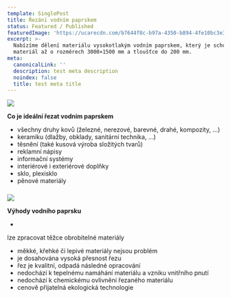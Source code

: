 ```yaml
---
template: SinglePost
title: Řezání vodním paprskem
status: Featured / Published
featuredImage: 'https://ucarecdn.com/b7644f8c-b97a-4350-b894-4fe10bc3e3bd/'
excerpt: >-
  Nabízíme dělení materiálu vysokotlakým vodním paprskem, který je schopen řezat
  materiál až o rozměrech 3000×1500 mm a tloušťce do 200 mm.
meta:
  canonicalLink: ''
  description: test meta description
  noindex: false
  title: test meta title
---
```

![](https://ucarecdn.com/c6fe27db-4a77-4606-90a1-4ce7da7c4b47/)

**Co je ideální řezat vodním paprskem**

* všechny druhy kovů (železné, nerezové, barevné, drahé, kompozity, …)
* keramiku (dlažby, obklady, sanitární technika, …)
* těsnění (také kusová výroba složitých tvarů)
* reklamní nápisy
* informační systémy
* interiérové i exteriérové doplňky
* sklo, plexisklo
* pěnové materiály

### 

![](https://ucarecdn.com/1a8bbede-5aa8-4e6c-a535-f0e5e1f6884a/)

**Výhody vodního paprsku**

* lze zpracovat těžce obrobitelné materiály
* měkké, křehké či lepivé materiály nejsou problém
* je dosahována vysoká přesnost řezu
* řez je kvalitní, odpadá následné opracování
* nedochází k tepelnému namáhání materiálu a vzniku vnitřního pnutí
* nedochází k chemickému ovlivnění řezaného materiálu
* cenově přijatelná ekologická technologie
